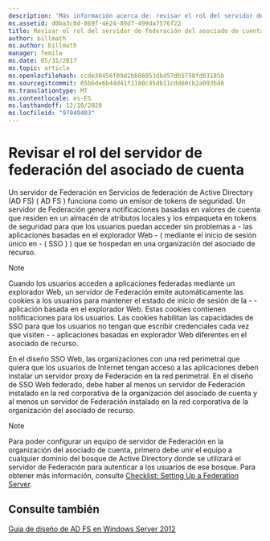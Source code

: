 ```yaml
---
description: 'Más información acerca de: revisar el rol del servidor de Federación en el asociado de cuenta'
ms.assetid: d0ba3c0d-869f-4e24-89d7-499da7576f22
title: Revisar el rol del servidor de federación del asociado de cuenta
author: billmath
ms.author: billmath
manager: femila
ms.date: 05/31/2017
ms.topic: article
ms.openlocfilehash: ccde30456f09d2bb86053db457db5758fd03185b
ms.sourcegitcommit: 65b6de6b44d41f1180c45db11cdd60cb2a093b46
ms.translationtype: MT
ms.contentlocale: es-ES
ms.lasthandoff: 12/10/2020
ms.locfileid: "97049403"
---
```

# <a name="review-the-role-of-the-federation-server-in-the-account-partner"></a>Revisar el rol del servidor de federación del asociado de cuenta

Un servidor de Federación en Servicios de federación de Active Directory (AD FS) \( AD FS \) funciona como un emisor de tokens de seguridad. Un servidor de Federación genera notificaciones basadas en valores de cuenta que residen en un almacén de atributos locales y los empaqueta en tokens de seguridad para que los usuarios puedan acceder sin problemas a \- las aplicaciones basadas en el explorador Web \- \( mediante el inicio de sesión único en \- \( SSO \) \) que se hospedan en una organización del asociado de recurso.

> [!NOTE]
> Cuando los usuarios acceden a aplicaciones federadas mediante un explorador Web, un servidor de Federación emite automáticamente las cookies a los usuarios para mantener el estado de inicio de sesión de la \- \- aplicación basada en el explorador Web. Estas cookies contienen notificaciones para los usuarios. Las cookies habilitan las capacidades de SSO para que los usuarios no tengan que escribir credenciales cada vez que visiten \- \- aplicaciones basadas en explorador Web diferentes en el asociado de recurso.

En el diseño SSO Web, las organizaciones con una red perimetral que quiera que los usuarios de Internet tengan acceso a las aplicaciones deben instalar un servidor proxy de Federación en la red perimetral. En el diseño de SSO Web federado, debe haber al menos un servidor de Federación instalado en la red corporativa de la organización del asociado de cuenta y al menos un servidor de Federación instalado en la red corporativa de la organización del asociado de recurso.

> [!NOTE]
> Para poder configurar un equipo de servidor de Federación en la organización del asociado de cuenta, primero debe unir el equipo a cualquier dominio del bosque de Active Directory donde se utilizará el servidor de Federación para autenticar a los usuarios de ese bosque. Para obtener más información, consulte [Checklist: Setting Up a Federation Server](../../ad-fs/deployment/Checklist--Setting-Up-a-Federation-Server.md).

## <a name="see-also"></a>Consulte también
[Guía de diseño de AD FS en Windows Server 2012](AD-FS-Design-Guide-in-Windows-Server-2012.md)
